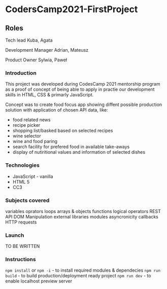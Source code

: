 # CodersCamp2021-FirstProject

## Roles
Tech lead Kuba, Agata

Development Manager Adrian, Mateusz

Product Owner Sylwia, Paweł

### Introduction

This project was developed during CodesCamp 2021 mentorship program as a proof of concept of being able to apply in practie our development skills in HTML, CSS & primarly JavaScript. 

Concept was to create food focus app showing diffent possible production solution with application of chosen API data, like:
- food related news
- recipe picker
- shopping list/basked based on selected recipes
- wine selector 
- wine and food paring
- search facility for prefered food in available take-aways
- display of nutiritional values and information of selected dishes


### Technologies
- JavaScript - vanilla
- HTML 5
- CC3

### Subjects covered

variables
oprators
loops
arrays & objects
functions
logical operators
REST API
DOM Manipulation
external libraries
modules
asyncronicity
callbacks
HTTP requests

### Launch

TO BE WRITTEN


### Instructions

`npm install` or `npm -i` - to install required modules & dependecies
`npm run build` - to build production/deployment ready project
`npm run dev` - to enable localhost preview server